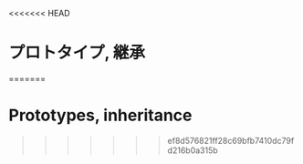 <<<<<<< HEAD
# プロトタイプ, 継承
=======
# Prototypes, inheritance
>>>>>>> ef8d576821ff28c69bfb7410dc79fd216b0a315b
